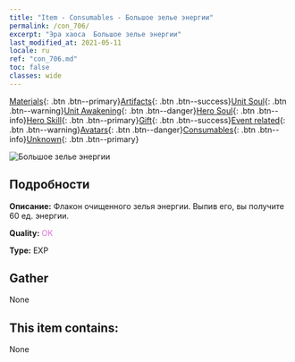 ```yaml
---
title: "Item - Consumables - Большое зелье энергии"
permalink: /con_706/
excerpt: "Эра хаоса  Большое зелье энергии"
last_modified_at: 2021-05-11
locale: ru
ref: "con_706.md"
toc: false
classes: wide
---
```

 [Materials](/ItemsRU/){: .btn .btn--primary}[Artifacts](/ItemsRU/Artifacts/){: .btn .btn--success}[Unit Soul](/ItemsRU/UnitSoul/){: .btn .btn--warning}[Unit Awakening](/ItemsRU/UnitAwakening/){: .btn .btn--danger}[Hero Soul](/ItemsRU/HeroSoul/){: .btn .btn--info}[Hero Skill](/ItemsRU/HeroSkill/){: .btn .btn--primary}[Gift](/ItemsRU/Gift/){: .btn .btn--success}[Event related](/ItemsRU/Events/){: .btn .btn--warning}[Avatars](/ItemsRU/Avatars/){: .btn .btn--danger}[Consumables](/ItemsRU/Consumables/){: .btn .btn--info}[Unknown](/ItemsRU/Unknown/){: .btn .btn--primary}

 ![Большое зелье энергии](/images/t/i_506.png)

## Подробности
 **Описание:** Флакон очищенного зелья энергии. Выпив его, вы получите 60 ед. энергии.

 **Quality:** <span style="color: #DA70D6">OK</span>

 **Type:** EXP

## Gather

  None

## This item contains:

  None


